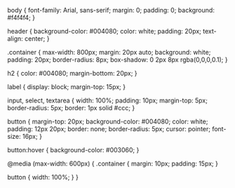 body {
  font-family: Arial, sans-serif;
  margin: 0;
  padding: 0;
  background: #f4f4f4;
}

header {
  background-color: #004080;
  color: white;
  padding: 20px;
  text-align: center;
}

.container {
  max-width: 800px;
  margin: 20px auto;
  background: white;
  padding: 20px;
  border-radius: 8px;
  box-shadow: 0 2px 8px rgba(0,0,0,0.1);
}

h2 {
  color: #004080;
  margin-bottom: 20px;
}

label {
  display: block;
  margin-top: 15px;
}

input, select, textarea {
  width: 100%;
  padding: 10px;
  margin-top: 5px;
  border-radius: 5px;
  border: 1px solid #ccc;
}

button {
  margin-top: 20px;
  background-color: #004080;
  color: white;
  padding: 12px 20px;
  border: none;
  border-radius: 5px;
  cursor: pointer;
  font-size: 16px;
}

button:hover {
  background-color: #003060;
}

@media (max-width: 600px) {
  .container {
    margin: 10px;
    padding: 15px;
  }

  button {
    width: 100%;
  }
}
